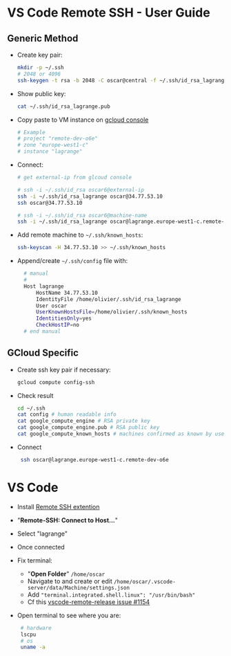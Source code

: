 # VS Code Remote SSH - User Guide

## Generic Method

- Create key pair:

  ```bash
  mkdir -p ~/.ssh
  # 2048 or 4096
  ssh-keygen -t rsa -b 2048 -C oscar@central -f ~/.ssh/id_rsa_lagrange
  ```

- Show public key:

  ```bash
  cat ~/.ssh/id_rsa_lagrange.pub
  ```

- Copy paste to VM instance on [gcloud console](https://console.cloud.google.com/compute/instances)

  ```bash
  # Example
  # project "remote-dev-o6e"
  # zone "europe-west1-c"
  # instance "lagrange"
  ```

- Connect:

  ```bash
  # get external-ip from glcoud console

  # ssh -i ~/.ssh/id_rsa oscar6@external-ip
  ssh -i ~/.ssh/id_rsa_lagrange oscar@34.77.53.10
  ssh oscar@34.77.53.10

  # ssh -i ~/.ssh/id_rsa oscar6@machine-name
  ssh -i ~/.ssh/id_rsa_lagrange oscar@lagrange.europe-west1-c.remote-dev-o6e
  ```

- Add remote machine to `~/.ssh/known_hosts`:

  ```bash
  ssh-keyscan -H 34.77.53.10 >> ~/.ssh/known_hosts
  ```

- Append/create `~/.ssh/config` file with:

  ```bash
    # manual
    #
    Host lagrange
        HostName 34.77.53.10
        IdentityFile /home/olivier/.ssh/id_rsa_lagrange
        User oscar
        UserKnownHostsFile=/home/olivier/.ssh/known_hosts
        IdentitiesOnly=yes
        CheckHostIP=no
    # end manual
  ```

## GCloud Specific

- Create ssh key pair if necessary:

  ```bash
  gcloud compute config-ssh
  ```

- Check result

  ```bash
  cd ~/.ssh
  cat config # human readable info
  cat google_compute_engine # RSA private key
  cat google_compute_engine.pub # RSA public key
  cat google_compute_known_hosts # machines confirmed as known by user
  ```

- Connect

  ```bash
   ssh oscar@lagrange.europe-west1-c.remote-dev-o6e
  ```

# VS Code

- Install [Remote SSH extention](https://marketplace.visualstudio.com/items?itemName=ms-vscode-remote.remote-ssh)
- "**Remote-SSH: Connect to Host...**"
- Select "lagrange"
- Once connected
- Fix terminal:

  - "**Open Folder**" `/home/oscar`
  - Navigate to and create or edit `/home/oscar/.vscode-server/data/Machine/settings.json`
  - Add `"terminal.integrated.shell.linux": "/usr/bin/bash"`
  - Cf this [vscode-remote-release issue #1154](https://github.com/microsoft/vscode-remote-release/issues/1154#issuecomment-714660942)

- Open terminal to see where you are:

  ```bash
   # hardware
   lscpu
   # os
   uname -a
  ```
